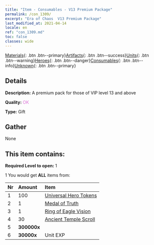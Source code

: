 ```yaml
---
title: "Item - Consumables - V13 Premium Package"
permalink: /con_1309/
excerpt: "Era of Chaos  V13 Premium Package"
last_modified_at: 2021-04-14
locale: en
ref: "con_1309.md"
toc: false
classes: wide
---
```

 [Materials](/Items/){: .btn .btn--primary}[Artifacts](/Items/Artifacts/){: .btn .btn--success}[Units](/Items/Units/){: .btn .btn--warning}[Heroes](/Items/Heroes/){: .btn .btn--danger}[Consumables](/Items/Consumables/){: .btn .btn--info}[Unknown](/Items/Unknown/){: .btn .btn--primary}

## Details
 **Description:** A premium pack for those of VIP level 13 and above

 **Quality:** <span style="color: #DA70D6">OK</span>

 **Type:** Gift

## Gather

  None

## This item contains:

 **Required Level to open:** 1

 1 You would get **ALL** items  from:

  | Nr | Amount |     Item    |
  |:---|:-------|:------------|
  | 1 | 100 | [Universal Hero Tokens](/Items/her_358/) | 
  | 2 | 1 | [Medal of Truth](/Items/art_134/) | 
  | 3 | 1 | [Ring of Eagle Vision](/Items/art_135/) | 
  | 4 | 30 | [Ancient Temple Scroll](/Items/con_697/) | 
  | 5 |  **300000x** | <i class="fas fa-coins"/> |  | 
  | 6 |  **30000x** | Unit EXP |  | 
